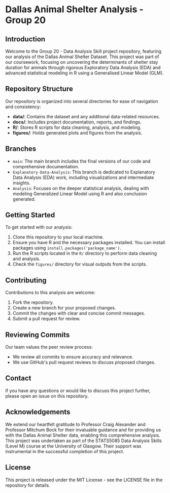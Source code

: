 # Dallas Animal Shelter Analysis - Group 20

## Introduction
Welcome to the Group 20 - Data Analysis Skill project repository, featuring our analysis of the Dallas Animal Shelter Dataset. This project was part of our coursework, focusing on uncovering the determinants of shelter stay duration for animals through rigorous Exploratory Data Analysis (EDA) and advanced statistical modeling in R using a Generalised Linear Model (GLM).

## Repository Structure
Our repository is organized into several directories for ease of navigation and consistency:
- **data/**: Contains the dataset and any additional data-related resources.
- **docs/**: Includes project documentation, reports, and findings.
- **R/**: Stores R scripts for data cleaning, analysis, and modeling.
- **figures/**: Holds generated plots and figures from the analysis.

## Branches
- `main`: The main branch includes the final versions of our code and comprehensive documentation.
- `Explanatory-Data-Analysis`: This branch is dedicated to Explanatory Data Analysis (EDA) work, including visualizations and intermediate insights.
- `Analysis`: Focuses on the deeper statistical analysis, dealing with modeling Generalized Linear Model using R and also conclusion generated.

## Getting Started
To get started with our analysis:
1. Clone this repository to your local machine.
2. Ensure you have R and the necessary packages installed. You can install packages using `install.packages('package_name')`.
3. Run the R scripts located in the `R/` directory to perform data cleaning and analysis.
4. Check the `figures/` directory for visual outputs from the scripts.

## Contributing
Contributions to this analysis are welcome:
1. Fork the repository.
2. Create a new branch for your proposed changes.
3. Commit the changes with clear and concise commit messages.
4. Submit a pull request for review.

## Reviewing Commits
Our team values the peer review process:
- We review all commits to ensure accuracy and relevance.
- We use GitHub's pull request reviews to discuss proposed changes.

## Contact
If you have any questions or would like to discuss this project further, please open an issue on this repository.

## Acknowledgements
We extend our heartfelt gratitude to Professor Craig Alexander and Professor Mitchum Bock for their invaluable guidance and for providing us with the Dallas Animal Shelter data, enabling this comprehensive analysis. This project was undertaken as part of the STATS5085 Data Analysis Skills (Level M) course at the University of Glasgow. Their support was instrumental in the successful completion of this project.

## License
This project is released under the MIT License - see the LICENSE file in the repository for details.
